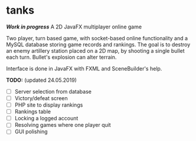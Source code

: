 # tanks
***Work in progress*** A 2D JavaFX multiplayer online game

Two player, turn based game, with socket-based online functionality and a MySQL database storing game records and rankings. The goal is to destroy an enemy artillery station placed on a 2D map, by shooting a single bullet each turn. Bullet's explosion can alter terrain.

Interface is done in JavaFX with FXML and SceneBuilder's help.

**TODO:** (updated 24.05.2019)
- [ ] Server selection from database
- [ ] Victory/defeat screen
- [ ] PHP site to display rankings
- [ ] Rankings table
- [ ] Locking a logged account
- [ ] Resolving games where one player quit
- [ ] GUI polishing
